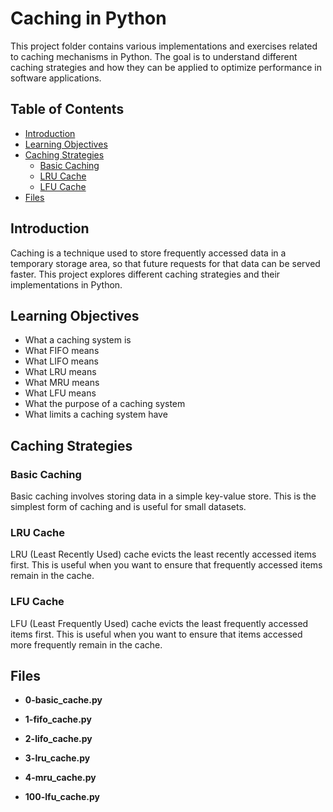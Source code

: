 # Caching in Python

This project folder contains various implementations and exercises related to caching mechanisms in Python. The goal is to understand different caching strategies and how they can be applied to optimize performance in software applications.

## Table of Contents

- [Introduction](#introduction)
- [Learning Objectives](#learning-objectives)
- [Caching Strategies](#caching-strategies)
    - [Basic Caching](#basic-caching)
    - [LRU Cache](#lru-cache)
    - [LFU Cache](#lfu-cache)
- [Files](#files)

## Introduction

Caching is a technique used to store frequently accessed data in a temporary storage area, so that future requests for that data can be served faster. This project explores different caching strategies and their implementations in Python.

## Learning Objectives

- What a caching system is
- What FIFO means
- What LIFO means
- What LRU means
- What MRU means
- What LFU means
- What the purpose of a caching system
- What limits a caching system have

## Caching Strategies

### Basic Caching

Basic caching involves storing data in a simple key-value store. This is the simplest form of caching and is useful for small datasets.

### LRU Cache

LRU (Least Recently Used) cache evicts the least recently accessed items first. This is useful when you want to ensure that frequently accessed items remain in the cache.

### LFU Cache

LFU (Least Frequently Used) cache evicts the least frequently accessed items first. This is useful when you want to ensure that items accessed more frequently remain in the cache.

## Files

- **0-basic_cache.py**

- **1-fifo_cache.py**

- **2-lifo_cache.py**

- **3-lru_cache.py**

- **4-mru_cache.py**

- **100-lfu_cache.py**
